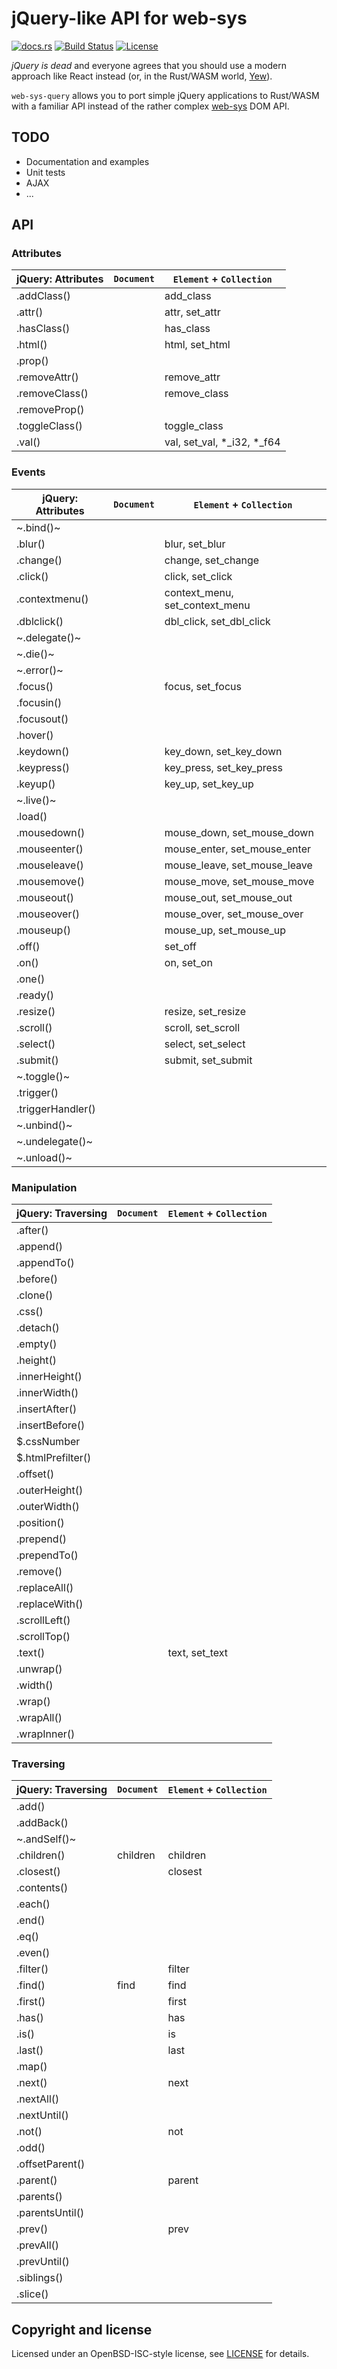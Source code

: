 # jQuery-like API for web-sys

[![docs.rs](https://docs.rs/web-sys-query/badge.svg)](https://docs.rs/web-sys-query)
[![Build Status](https://travis-ci.org/reyk/web-sys-query.svg?branch=main)](https://travis-ci.org/reyk/web-sys-query)
[![License](https://img.shields.io/badge/license-ISC-blue.svg)](https://raw.githubusercontent.com/reyk/web-sys-query/main/LICENSE)

_jQuery is dead_ and everyone agrees that you should use a modern
approach like React instead (or, in the Rust/WASM world,
[Yew](https://crates.io/crates/yew)).

`web-sys-query` allows you to port simple jQuery applications to
Rust/WASM with a familiar API instead of the rather complex
[web-sys](https://crates.io/crates/web-sys) DOM API.

## TODO

- Documentation and examples
- Unit tests
- AJAX
- ...

## API

### Attributes

| jQuery: Attributes   | `Document`      | `Element` +  `Collection`      |
| -------------------- | --------------- | ------------------------------ |
| .addClass()          |                 | add_class                      |
| .attr()              |                 | attr, set_attr                 |
| .hasClass()          |                 | has_class                      |
| .html()              |                 | html, set_html                 |
| .prop()              |                 |                                |
| .removeAttr()        |                 | remove_attr                    |
| .removeClass()       |                 | remove_class                   |
| .removeProp()        |                 |                                |
| .toggleClass()       |                 | toggle_class                   |
| .val()               |                 | val, set_val, *_i32, *_f64     |

### Events

| jQuery: Attributes   | `Document`      | `Element` +  `Collection`      |
| -------------------- | --------------- | ------------------------------ |
| ~.bind()~            |                 |                                |
| .blur()              |                 | blur, set_blur                 |
| .change()            |                 | change, set_change             |
| .click()             |                 | click, set_click               |
| .contextmenu()       |                 | context_menu, set_context_menu |
| .dblclick()          |                 | dbl_click, set_dbl_click       |
| ~.delegate()~        |                 |                                |
| ~.die()~             |                 |                                |
| ~.error()~           |                 |                                |
| .focus()             |                 | focus, set_focus               |
| .focusin()           |                 |                                |
| .focusout()          |                 |                                |
| .hover()             |                 |                                |
| .keydown()           |                 | key_down, set_key_down         |
| .keypress()          |                 | key_press, set_key_press       |
| .keyup()             |                 | key_up, set_key_up             |
| ~.live()~            |                 |                                |
| .load()              |                 |                                |
| .mousedown()         |                 | mouse_down, set_mouse_down     |
| .mouseenter()        |                 | mouse_enter, set_mouse_enter   |
| .mouseleave()        |                 | mouse_leave, set_mouse_leave   |
| .mousemove()         |                 | mouse_move, set_mouse_move     |
| .mouseout()          |                 | mouse_out, set_mouse_out       |
| .mouseover()         |                 | mouse_over, set_mouse_over     |
| .mouseup()           |                 | mouse_up, set_mouse_up         |
| .off()               |                 | set_off                        |
| .on()                |                 | on, set_on                     |
| .one()               |                 |                                |
| .ready()             |                 |                                |
| .resize()            |                 | resize, set_resize             |
| .scroll()            |                 | scroll, set_scroll             |
| .select()            |                 | select, set_select             |
| .submit()            |                 | submit, set_submit             |
| ~.toggle()~          |                 |                                |
| .trigger()           |                 |                                |
| .triggerHandler()    |                 |                                |
| ~.unbind()~          |                 |                                |
| ~.undelegate()~      |                 |                                |
| ~.unload()~          |                 |                                |

### Manipulation

| jQuery: Traversing   | `Document`      | `Element` + `Collection`       |
| -------------------- | --------------- | ------------------------------ |
| .after()             |                 |                                |
| .append()            |                 |                                |
| .appendTo()          |                 |                                |
| .before()            |                 |                                |
| .clone()             |                 |                                |
| .css()               |                 |                                |
| .detach()            |                 |                                |
| .empty()             |                 |                                |
| .height()            |                 |                                |
| .innerHeight()       |                 |                                |
| .innerWidth()        |                 |                                |
| .insertAfter()       |                 |                                |
| .insertBefore()      |                 |                                |
| $.cssNumber          |                 |                                |
| $.htmlPrefilter()    |                 |                                |
| .offset()            |                 |                                |
| .outerHeight()       |                 |                                |
| .outerWidth()        |                 |                                |
| .position()          |                 |                                |
| .prepend()           |                 |                                |
| .prependTo()         |                 |                                |
| .remove()            |                 |                                |
| .replaceAll()        |                 |                                |
| .replaceWith()       |                 |                                |
| .scrollLeft()        |                 |                                |
| .scrollTop()         |                 |                                |
| .text()              |                 | text, set_text                 |
| .unwrap()            |                 |                                |
| .width()             |                 |                                |
| .wrap()              |                 |                                |
| .wrapAll()           |                 |                                |
| .wrapInner()         |                 |                                |

### Traversing

| jQuery: Traversing   | `Document`      | `Element` + `Collection`       |
| -------------------- | --------------- | ------------------------------ |
| .add()               |                 |                                |
| .addBack()           |                 |                                |
| ~.andSelf()~         |                 |                                |
| .children()          | children        | children                       |
| .closest()           |                 | closest                        |
| .contents()          |                 |                                |
| .each()              |                 |                                |
| .end()               |                 |                                |
| .eq()                |                 |                                |
| .even()              |                 |                                |
| .filter()            |                 | filter                         |
| .find()              | find            | find                           |
| .first()             |                 | first                          |
| .has()               |                 | has                            |
| .is()                |                 | is                             |
| .last()              |                 | last                           |
| .map()               |                 |                                |
| .next()              |                 | next                           |
| .nextAll()           |                 |                                |
| .nextUntil()         |                 |                                |
| .not()               |                 | not                            |
| .odd()               |                 |                                |
| .offsetParent()      |                 |                                |
| .parent()            |                 | parent                         |
| .parents()           |                 |                                |
| .parentsUntil()      |                 |                                |
| .prev()              |                 | prev                           |
| .prevAll()           |                 |                                |
| .prevUntil()         |                 |                                |
| .siblings()          |                 |                                |
| .slice()             |                 |                                |

## Copyright and license

Licensed under an OpenBSD-ISC-style license, see [LICENSE](LICENSE) for details.
